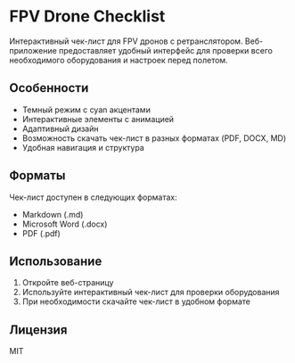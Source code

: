 # FPV Drone Checklist

Интерактивный чек-лист для FPV дронов с ретранслятором. Веб-приложение предоставляет удобный интерфейс для проверки всего необходимого оборудования и настроек перед полетом.

## Особенности

- Темный режим с cyan акцентами
- Интерактивные элементы с анимацией
- Адаптивный дизайн
- Возможность скачать чек-лист в разных форматах (PDF, DOCX, MD)
- Удобная навигация и структура

## Форматы

Чек-лист доступен в следующих форматах:
- Markdown (.md)
- Microsoft Word (.docx)
- PDF (.pdf)

## Использование

1. Откройте веб-страницу
2. Используйте интерактивный чек-лист для проверки оборудования
3. При необходимости скачайте чек-лист в удобном формате

## Лицензия

MIT 